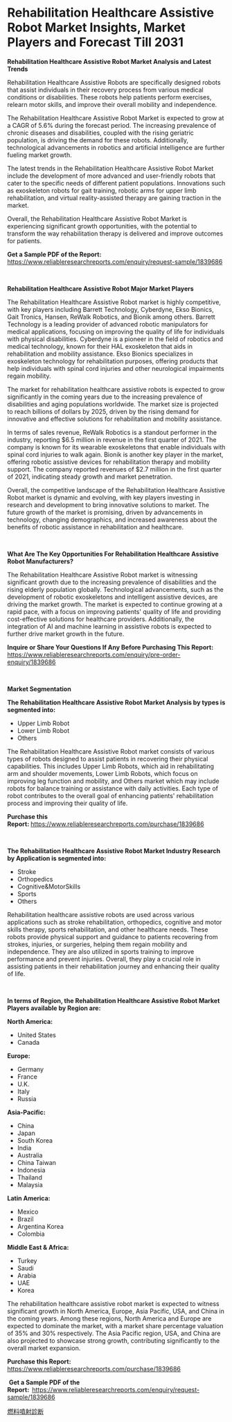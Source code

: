 <p><h1>Rehabilitation Healthcare Assistive Robot Market Insights, Market Players and Forecast Till 2031</h1></p><p><strong>Rehabilitation Healthcare Assistive Robot Market Analysis and Latest Trends</strong></p>
<p><p>Rehabilitation Healthcare Assistive Robots are specifically designed robots that assist individuals in their recovery process from various medical conditions or disabilities. These robots help patients perform exercises, relearn motor skills, and improve their overall mobility and independence.</p><p>The Rehabilitation Healthcare Assistive Robot Market is expected to grow at a CAGR of 5.6% during the forecast period. The increasing prevalence of chronic diseases and disabilities, coupled with the rising geriatric population, is driving the demand for these robots. Additionally, technological advancements in robotics and artificial intelligence are further fueling market growth.</p><p>The latest trends in the Rehabilitation Healthcare Assistive Robot Market include the development of more advanced and user-friendly robots that cater to the specific needs of different patient populations. Innovations such as exoskeleton robots for gait training, robotic arms for upper limb rehabilitation, and virtual reality-assisted therapy are gaining traction in the market.</p><p>Overall, the Rehabilitation Healthcare Assistive Robot Market is experiencing significant growth opportunities, with the potential to transform the way rehabilitation therapy is delivered and improve outcomes for patients.</p></p>
<p><strong>Get a Sample PDF of the Report:&nbsp;</strong> <a href="https://www.reliableresearchreports.com/enquiry/request-sample/1839686">https://www.reliableresearchreports.com/enquiry/request-sample/1839686</a></p>
<p>&nbsp;</p>
<p><strong>Rehabilitation Healthcare Assistive Robot Major Market Players</strong></p>
<p><p>The Rehabilitation Healthcare Assistive Robot market is highly competitive, with key players including Barrett Technology, Cyberdyne, Ekso Bionics, Gait Tronics, Hansen, ReWalk Robotics, and Bionik among others. Barrett Technology is a leading provider of advanced robotic manipulators for medical applications, focusing on improving the quality of life for individuals with physical disabilities. Cyberdyne is a pioneer in the field of robotics and medical technology, known for their HAL exoskeleton that aids in rehabilitation and mobility assistance. Ekso Bionics specializes in exoskeleton technology for rehabilitation purposes, offering products that help individuals with spinal cord injuries and other neurological impairments regain mobility.</p><p>The market for rehabilitation healthcare assistive robots is expected to grow significantly in the coming years due to the increasing prevalence of disabilities and aging populations worldwide. The market size is projected to reach billions of dollars by 2025, driven by the rising demand for innovative and effective solutions for rehabilitation and mobility assistance.</p><p>In terms of sales revenue, ReWalk Robotics is a standout performer in the industry, reporting $6.5 million in revenue in the first quarter of 2021. The company is known for its wearable exoskeletons that enable individuals with spinal cord injuries to walk again. Bionik is another key player in the market, offering robotic assistive devices for rehabilitation therapy and mobility support. The company reported revenues of $2.7 million in the first quarter of 2021, indicating steady growth and market penetration.</p><p>Overall, the competitive landscape of the Rehabilitation Healthcare Assistive Robot market is dynamic and evolving, with key players investing in research and development to bring innovative solutions to market. The future growth of the market is promising, driven by advancements in technology, changing demographics, and increased awareness about the benefits of robotic assistance in rehabilitation and healthcare.</p></p>
<p>&nbsp;</p>
<p><strong>What Are The Key Opportunities For Rehabilitation Healthcare Assistive Robot Manufacturers?</strong></p>
<p><p>The Rehabilitation Healthcare Assistive Robot market is witnessing significant growth due to the increasing prevalence of disabilities and the rising elderly population globally. Technological advancements, such as the development of robotic exoskeletons and intelligent assistive devices, are driving the market growth. The market is expected to continue growing at a rapid pace, with a focus on improving patients' quality of life and providing cost-effective solutions for healthcare providers. Additionally, the integration of AI and machine learning in assistive robots is expected to further drive market growth in the future.</p></p>
<p><strong>Inquire or Share Your Questions If Any Before Purchasing This Report:</strong> <a href="https://www.reliableresearchreports.com/enquiry/pre-order-enquiry/1839686">https://www.reliableresearchreports.com/enquiry/pre-order-enquiry/1839686</a></p>
<p>&nbsp;</p>
<p><strong>Market Segmentation</strong></p>
<p><strong>The Rehabilitation Healthcare Assistive Robot Market Analysis by types is segmented into:</strong></p>
<p><ul><li>Upper Limb Robot</li><li>Lower Limb Robot</li><li>Others</li></ul></p>
<p><p>The Rehabilitation Healthcare Assistive Robot market consists of various types of robots designed to assist patients in recovering their physical capabilities. This includes Upper Limb Robots, which aid in rehabilitating arm and shoulder movements, Lower Limb Robots, which focus on improving leg function and mobility, and Others market which may include robots for balance training or assistance with daily activities. Each type of robot contributes to the overall goal of enhancing patients' rehabilitation process and improving their quality of life.</p></p>
<p><strong>Purchase this Report:&nbsp;</strong><a href="https://www.reliableresearchreports.com/purchase/1839686">https://www.reliableresearchreports.com/purchase/1839686</a></p>
<p>&nbsp;</p>
<p><strong>The Rehabilitation Healthcare Assistive Robot Market Industry Research by Application is segmented into:</strong></p>
<p><ul><li>Stroke</li><li>Orthopedics</li><li>Cognitive&MotorSkills</li><li>Sports</li><li>Others</li></ul></p>
<p><p>Rehabilitation healthcare assistive robots are used across various applications such as stroke rehabilitation, orthopedics, cognitive and motor skills therapy, sports rehabilitation, and other healthcare needs. These robots provide physical support and guidance to patients recovering from strokes, injuries, or surgeries, helping them regain mobility and independence. They are also utilized in sports training to improve performance and prevent injuries. Overall, they play a crucial role in assisting patients in their rehabilitation journey and enhancing their quality of life.</p></p>
<p>&nbsp;</p>
<p><strong>In terms of Region, the Rehabilitation Healthcare Assistive Robot Market Players available by Region are:</strong></p>
<p>
    <p> <strong> North America: </strong>
        <ul>
            <li>United States</li>
            <li>Canada</li>
        </ul>
        </p> 
    <p> <strong> Europe: </strong>
        <ul>
            <li>Germany</li>
            <li>France</li>
            <li>U.K.</li>
            <li>Italy</li>
            <li>Russia</li>
        </ul>
        </p> 
    <p> <strong> Asia-Pacific: </strong>
        <ul>
            <li>China</li>
            <li>Japan</li>
            <li>South Korea</li>
            <li>India</li>
            <li>Australia</li>
            <li>China Taiwan</li>
            <li>Indonesia</li>
            <li>Thailand</li>
            <li>Malaysia</li>
        </ul>
        </p> 
    <p> <strong> Latin America: </strong>
        <ul>
            <li>Mexico</li>
            <li>Brazil</li>
            <li>Argentina Korea</li>
            <li>Colombia</li>
        </ul>
        </p> 
    <p> <strong> Middle East & Africa: </strong>
        <ul>
            <li>Turkey</li>
            <li>Saudi</li>
            <li>Arabia</li>
            <li>UAE</li>
            <li>Korea</li>
        </ul>
    </p>
    </p>
<p><p>The rehabilitation healthcare assistive robot market is expected to witness significant growth in North America, Europe, Asia Pacific, USA, and China in the coming years. Among these regions, North America and Europe are expected to dominate the market, with a market share percentage valuation of 35% and 30% respectively. The Asia Pacific region, USA, and China are also projected to showcase strong growth, contributing significantly to the overall market expansion.</p></p>
<p><strong>Purchase this Report: </strong><a href="https://www.reliableresearchreports.com/purchase/1839686">https://www.reliableresearchreports.com/purchase/1839686</a></p>
<p>&nbsp;<strong>Get a Sample PDF of the Report:&nbsp;&nbsp;</strong><a href="https://www.reliableresearchreports.com/enquiry/request-sample/1839686">https://www.reliableresearchreports.com/enquiry/request-sample/1839686</a></p>
<p><strong></strong></p>
<p><p><a href="https://github.com/oqxogxyvqe90775/Market-Research-Report-List-1/blob/main/845340013602.md">燃料噴射診断</a></p></p>